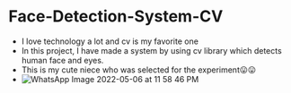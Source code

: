 # Face-Detection-System-CV
* I love technology a lot and cv is my favorite one
* In this project, I have made a system by using cv library which detects human face and eyes.
* This is my cute niece who was selected for the experiment😛😛
* ![WhatsApp Image 2022-05-06 at 11 58 46 PM](https://user-images.githubusercontent.com/79190114/167197080-5fe4cdb9-7150-4375-ba9e-f5fa819220d1.jpeg)
